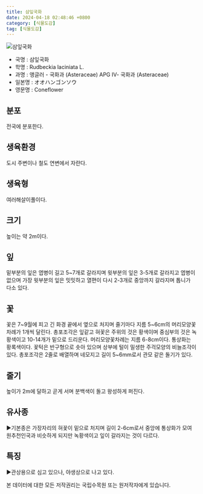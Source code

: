 ```yaml
---
title: 삼잎국화
date: 2024-04-18 02:48:46 +0800
category: [식물도감]
tag: [식물도감]
---
```




![삼잎국화](/fileUpload/plants/basic/Compositae/Rudbeckia/10096/1_th2.JPG)
- 국명 : 삼잎국화
- 학명 : Rudbeckia laciniata L.
- 과명 : 앵글러 - 국화과 (Asteraceae) APG Ⅳ- 국화과 (Asteraceae)
- 일본명 : オオハンゴンソウ
- 영문명 : Coneflower


## 분포
전국에 분포한다.
## 생육환경
도시 주변이나 철도 연변에서 자란다.
## 생육형
여러해살이풀이다.
## 크기
높이는 약 2m이다.
## 잎
밑부분의 잎은 엽병이 길고 5~7개로 갈라지며 윗부분의 잎은 3-5개로 갈라지고 엽병이 없으며 가장 윗부분의 잎은 밋밋하고 열편이 다시 2-3개로 중앙까지 갈라지며 톱니가 다소 있다.
## 꽃
꽃은 7~9월에 피고 긴 화경 끝에서 옆으로 처지며 줄기마다 지름 5~6cm의 머리모양꽃차례가 1개씩 달린다. 총포조각은 잎같고 혀꽃은 주위의 것은 황색이며 중심부의 것은 녹황색이고 10-14개가 밑으로 드리운다. 머리모양꽃차례는 지름 6-8cm이다. 통상화는 황록색이다. 꽃턱은 반구형으로 솟아 있으며 상부에 털이 밀생한 주걱모양의 비늘조각이 있다. 총포조각은 2줄로 배열하며 네모지고 길이 5~6mm로서 관모 같은 돌기가 있다.
## 줄기
높이가 2m에 달하고 곧게 서며 분백색이 돌고 왕성하게 퍼진다.
## 유사종
▶기본종은 가장자리의 혀꽃이 밑으로 처지며 길이 2-6cm로서 중앙에 통상화가 모여 원추천인국과 비슷하게 되지만 녹황색이고 잎이 갈라지는 것이 다르다.
## 특징
▶관상용으로 심고 있으나, 야생상으로 나고 있다.






본 데이터에 대한 모든 저작권리는 국립수목원 또는 원저작자에게 있습니다.
